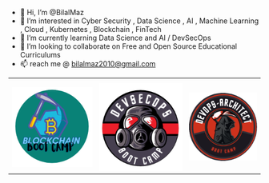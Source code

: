 - 👋 Hi, I’m @BilalMaz
- 👀 I’m interested in Cyber Security , Data Science , AI , Machine Learning , Cloud , Kubernetes , Blockchain , FinTech 
- 🌱 I’m currently learning Data Science and AI / DevSecOps
- 💞️ I’m looking to collaborate on Free and Open Source Educational Curriculums
- 📫 reach me @ bilalmaz2010@gmail.com

<table style="width:100%">
  <tr>
    <th></th>
    <th></th>
    <th></th>
  </tr>
  <tr>
     <td><a href= "https://github.com/BilalMaz/Blockchain-Architect-BootCamp"><img src="4.png" alt="Logo"></a></td>
    <td><a href= "https://github.com/BilalMaz/DevSecOps-Architect-BootCamp"><img src="devsecops.png" alt="Logo"></a></td>
    <td><a href= "https://github.com/BilalMaz/Certified-Fintech-Security-Bootcamp"><img src="Logo1.png" alt="Logo"></a></td>
  </tr>


<!---
BilalMaz/BilalMaz is a ✨ special ✨ repository because its `README.md` (this file) appears on your GitHub profile.
You can click the Preview link to take a look at your changes.
--->
